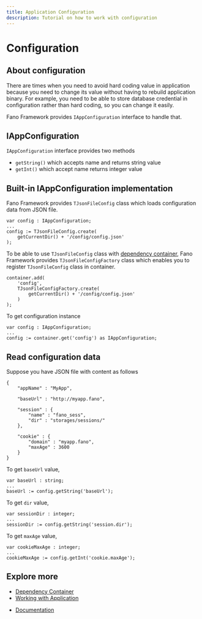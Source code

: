 ```yaml
---
title: Application Configuration
description: Tutorial on how to work with configuration
---
```


<h1 class="major">Configuration</h1>

## About configuration

There are times when you need to avoid hard coding value in application because
you need to change its value without having to rebuild application binary. For example, you need to be able to store database credential in configuration rather than hard coding, so you can change it easily.

Fano Framework provides `IAppConfiguration` interface to handle that.

## IAppConfiguration

`IAppConfiguration` interface provides two methods

- `getString()` which accepts name and returns string value
- `getInt()` which accept name returns integer value

## Built-in IAppConfiguration implementation

Fano Framework provides `TJsonFileConfig` class which loads configuration data from
JSON file.

```
var config : IAppConfiguration;
...
config := TJsonFileConfig.create(
    getCurrentDir() + '/config/config.json'
);
```

To be able to use `TJsonFileConfig` class with [dependency container](/dependency-container), Fano Framework provides `TJsonFileConfigFactory` class which enables you to register `TJsonFileConfig` class in container.

```
container.add(
    'config',
    TJsonFileConfigFactory.create(
        getCurrentDir() + '/config/config.json'
    )
);
```

To get configuration instance

```
var config : IAppConfiguration;
...
config := container.get('config') as IAppConfiguration;
```

## Read configuration data

Suppose you have JSON file with content as follows

```
{
    "appName" : "MyApp",

    "baseUrl" : "http://myapp.fano",

    "session" : {
        "name" : "fano_sess",
        "dir" : "storages/sessions/"
    },

    "cookie" : {
        "domain" : "myapp.fano",
        "maxAge" : 3600
    }
}
```

To get `baseUrl` value,

```
var baseUrl : string;
...
baseUrl := config.getString('baseUrl');
```

To get `dir` value,

```
var sessionDir : integer;
...
sessionDir := config.getString('session.dir');
```

To get `maxAge` value,

```
var cookieMaxAge : integer;
...
cookieMaxAge := config.getInt('cookie.maxAge');
```

## Explore more

- [Dependency Container](/dependency-container)
- [Working with Application](/working-with-application)

<ul class="actions">
    <li><a href="/documentation" class="button">Documentation</a></li>
</ul>
